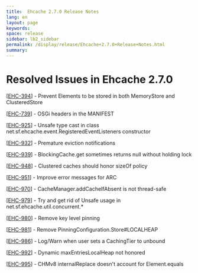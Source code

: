 ```yaml
---
title:  Ehcache 2.7.0 Release Notes  
lang: en
layout: page
keywords:
space: release
sidebar: lb2_sidebar
permalink: /display/release/Ehcache+2.7.0+Release+Notes.html
summary:
---
```


Resolved Issues in Ehcache 2.7.0
================================

\[[EHC-394](https://jira.terracotta.org/jira/browse/EHC-394)\] - Prevent Elements to be stored in both MemoryStore and ClusteredStore

\[[EHC-739](https://jira.terracotta.org/jira/browse/EHC-739)\] - OSGi headers in the MANIFEST

\[[EHC-925](https://jira.terracotta.org/jira/browse/EHC-925)\] - Unsafe type cast in class net.sf.ehcache.event.RegisteredEventListeners constructor

\[[EHC-932](https://jira.terracotta.org/jira/browse/EHC-932)\] - Premature eviction notifications

\[[EHC-939](https://jira.terracotta.org/jira/browse/EHC-939)\] - BlockingCache.get sometimes returns null without holding lock

\[[EHC-948](https://jira.terracotta.org/jira/browse/EHC-948)\] - Clustered caches should honor sizeOf policy

\[[EHC-951](https://jira.terracotta.org/jira/browse/EHC-951)\] - Improve error messages for ARC

\[[EHC-970](https://jira.terracotta.org/jira/browse/EHC-970)\] - CacheManager.addCacheIfAbsent is not thread-safe

[\[EHC-979](https://jira.terracotta.org/jira/browse/EHC-979)\] - Try and get rid of Unsafe usage in net.sf.ehcache.util.concurrent.\*

\[[EHC-980](https://jira.terracotta.org/jira/browse/EHC-980)\] - Remove key level pinning

\[[EHC-981](https://jira.terracotta.org/jira/browse/EHC-981)\] - Remove PinningConfiguration.Store#LOCALHEAP

\[[EHC-986](https://jira.terracotta.org/jira/browse/EHC-986)\] - Log/Warn when user sets a CachingTier to unbound

\[[EHC-992](https://jira.terracotta.org/jira/browse/EHC-992)\] - Dynamic maxEntriesLocalHeap not honored

\[[EHC-995](https://jira.terracotta.org/jira/browse/EHC-995)\] - CHMv8 internalReplace doesn't account for Element.equals


